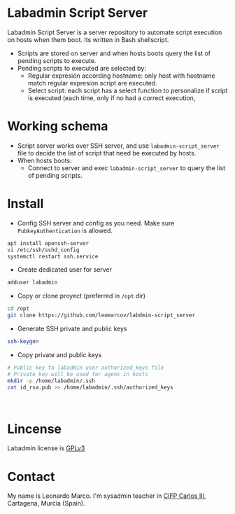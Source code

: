 # Labadmin Script Server
Labadmin Script Server is a server repository to automate script execution on hosts when them boot. Its written in Bash shellscript.
  * Scripts are stored on server and when hosts boots query the list of pending scripts to execute.
  * Pending scripts to executed are selected by:
    * Regular expresión according hostname: only host with hostname match regular expresion script are executed.
    * Select script: each script has a select function to personalize if script is executed (each time, only if no had a correct execution, 

# Working schema
  * Script server works over SSH server, and use `labadmin-script_server` file to decide the list of script that need be executed by hosts.
  * When hosts boots:
    * Connect to server and exec `labadmin-script_server` to query the list of pending scripts.
    
  
# Install
  * Config SSH server and config as you need. Make sure `PubkeyAuthentication` is allowed.
```bash
apt install openssh-server
vi /etc/ssh/sshd_config
systemctl restart ssh.service
 ```
  * Create dedicated user for server
```bash
adduser labadmin
 ```
  * Copy or clone proyect (preferred in `/opt` dir)
```bash
cd /opt
git clone https://github.com/leomarcov/labdmin-script_server
 ```
  * Generate SSH private and public keys
```bash
ssh-keygen
 ```
  * Copy private and public keys
```bash
# Public key to labadmin user authorized_keys file
# Private key will be used for agens in hosts
mkdir -p /home/labadmin/.ssh
cat id_rsa.pub >> /home/labadmin/.ssh/authorized_keys
 ```



&nbsp;  
# Lincense
Labadmin license is [GPLv3](LICENSE)

# Contact
My name is Leonardo Marco. I'm sysadmin teacher in [CIFP Carlos III](https://cifpcarlos3.es/), Cartagena, Murcia (Spain).
